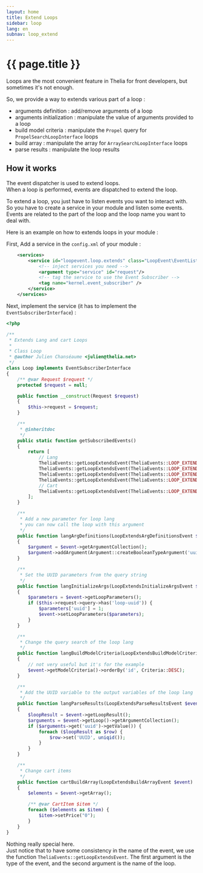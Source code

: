 ```yaml
---
layout: home
title: Extend Loops
sidebar: loop
lang: en
subnav: loop_extend
---
```


# {{ page.title }}



Loops are the most convenient feature in Thelia for front developers,
but sometimes it's not enough.

So, we provide a way to extends various part of a loop :

- arguments definition : add/remove arguments of a loop
- arguments initialization : manipulate the value of arguments provided to a loop  
- build model criteria : manipulate the `Propel` query for `PropelSearchLoopInterface` loops
- build array : manipulate the array for `ArraySearchLoopInterface` loops
- parse results : manipulate the loop results

## How it works

The event dispatcher is used to extend loops.  
When a loop is performed, events are dispatched to extend the loop.

To extend a loop, you just have to listen events you want to interact with.  
So you have to create a service in your module and listen some events.  
Events are related to the part of the loop and the loop name you want to deal with.

Here is an example on how to extends loops in your module :

First, Add a service in the `config.xml` of your module :

```xml
    <services>
        <service id="loopevent.loop.extends" class="LoopEvent\EventListeners\Loop" scope="request">
            <!-- inject services you need -->
            <argument type="service" id="request"/>
            <!-- tag the service to use the Event Subscriber -->
            <tag name="kernel.event_subscriber" />
        </service>
    </services>
```

Next, implement the service (it has to implement the `EventSubscriberInterface`) :

```php
<?php

/**
 * Extends Lang and cart Loops
 *
 * Class Loop
 * @author Julien Chanséaume <julien@thelia.net>
 */
class Loop implements EventSubscriberInterface
{
    /** @var Request $request */
    protected $request = null;

    public function __construct(Request $request)
    {
        $this->request = $request;
    }

    /**
     * @inheritdoc
     */
    public static function getSubscribedEvents()
    {
        return [
            // Lang
            TheliaEvents::getLoopExtendsEvent(TheliaEvents::LOOP_EXTENDS_ARG_DEFINITIONS, 'lang') => ['langArgDefinitions', 128],
            TheliaEvents::getLoopExtendsEvent(TheliaEvents::LOOP_EXTENDS_INITIALIZE_ARGS, 'lang') => ['langInitializeArgs', 128],
            TheliaEvents::getLoopExtendsEvent(TheliaEvents::LOOP_EXTENDS_BUILD_MODEL_CRITERIA, 'lang') => ['langBuildModelCriteria', 128],
            TheliaEvents::getLoopExtendsEvent(TheliaEvents::LOOP_EXTENDS_PARSE_RESULTS, 'lang') => ['langParseResults', 128],
            // Cart
            TheliaEvents::getLoopExtendsEvent(TheliaEvents::LOOP_EXTENDS_BUILD_ARRAY, 'cart') => ['cartBuildArray', 128],
        ];
    }

    /**
     * Add a new parameter for loop lang
     * you can now call the loop with this argument
     */
    public function langArgDefinitions(LoopExtendsArgDefinitionsEvent $event)
    {
        $argument = $event->getArgumentCollection();
        $argument->addArgument(Argument::createBooleanTypeArgument('uuid', false));
    }

    /**
     * Set the UUID parameters from the query string
     */
    public function langInitializeArgs(LoopExtendsInitializeArgsEvent $event)
    {
        $parameters = $event->getLoopParameters();
        if ($this->request->query->has('loop-uuid')) {
            $parameters['uuid'] = 1;
            $event->setLoopParameters($parameters);
        }
    }

    /**
     * Change the query search of the loop lang
     */
    public function langBuildModelCriteria(LoopExtendsBuildModelCriteriaEvent $event)
    {
        // not very useful but it's for the example
        $event->getModelCriteria()->orderBy('id', Criteria::DESC);
    }

    /**
     * Add the UUID variable to the output variables of the loop lang
     */
    public function langParseResults(LoopExtendsParseResultsEvent $event)
    {
        $loopResult = $event->getLoopResult();
        $arguments = $event->getLoop()->getArgumentCollection();
        if ($arguments->get('uuid')->getValue()) {
            foreach ($loopResult as $row) {
                $row->set('UUID', uniqid());
            }
        }
    }

    /**
     * Change cart items
     */
    public function cartBuildArray(LoopExtendsBuildArrayEvent $event)
    {
        $elements = $event->getArray();

        /** @var CartItem $item */
        foreach ($elements as $item) {
            $item->setPrice("0");
        }
    }
}
```

Nothing really special here.  
Just notice that to have some consistency in the name of the event,
we use the function `TheliaEvents::getLoopExtendsEvent`. The first argument is the
type of the event, and the second argument is the name of the loop.
